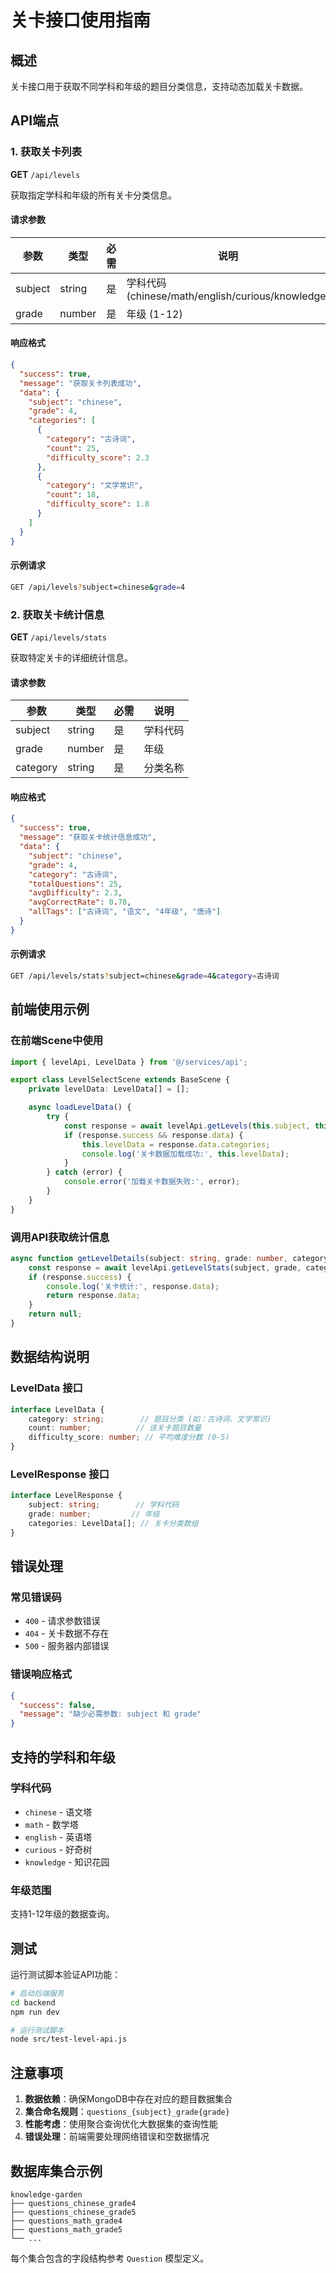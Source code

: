 # 关卡接口使用指南

## 概述

关卡接口用于获取不同学科和年级的题目分类信息，支持动态加载关卡数据。

## API端点

### 1. 获取关卡列表

**GET** `/api/levels`

获取指定学科和年级的所有关卡分类信息。

#### 请求参数

| 参数 | 类型 | 必需 | 说明 |
|------|------|------|------|
| subject | string | 是 | 学科代码 (chinese/math/english/curious/knowledge) |
| grade | number | 是 | 年级 (1-12) |

#### 响应格式

```json
{
  "success": true,
  "message": "获取关卡列表成功",
  "data": {
    "subject": "chinese",
    "grade": 4,
    "categories": [
      {
        "category": "古诗词",
        "count": 25,
        "difficulty_score": 2.3
      },
      {
        "category": "文学常识",
        "count": 18,
        "difficulty_score": 1.8
      }
    ]
  }
}
```

#### 示例请求

```bash
GET /api/levels?subject=chinese&grade=4
```

### 2. 获取关卡统计信息

**GET** `/api/levels/stats`

获取特定关卡的详细统计信息。

#### 请求参数

| 参数 | 类型 | 必需 | 说明 |
|------|------|------|------|
| subject | string | 是 | 学科代码 |
| grade | number | 是 | 年级 |
| category | string | 是 | 分类名称 |

#### 响应格式

```json
{
  "success": true,
  "message": "获取关卡统计信息成功",
  "data": {
    "subject": "chinese",
    "grade": 4,
    "category": "古诗词",
    "totalQuestions": 25,
    "avgDifficulty": 2.3,
    "avgCorrectRate": 0.78,
    "allTags": ["古诗词", "语文", "4年级", "唐诗"]
  }
}
```

#### 示例请求

```bash
GET /api/levels/stats?subject=chinese&grade=4&category=古诗词
```

## 前端使用示例

### 在前端Scene中使用

```typescript
import { levelApi, LevelData } from '@/services/api';

export class LevelSelectScene extends BaseScene {
    private levelData: LevelData[] = [];

    async loadLevelData() {
        try {
            const response = await levelApi.getLevels(this.subject, this.grade);
            if (response.success && response.data) {
                this.levelData = response.data.categories;
                console.log('关卡数据加载成功:', this.levelData);
            }
        } catch (error) {
            console.error('加载关卡数据失败:', error);
        }
    }
}
```

### 调用API获取统计信息

```typescript
async function getLevelDetails(subject: string, grade: number, category: string) {
    const response = await levelApi.getLevelStats(subject, grade, category);
    if (response.success) {
        console.log('关卡统计:', response.data);
        return response.data;
    }
    return null;
}
```

## 数据结构说明

### LevelData 接口

```typescript
interface LevelData {
    category: string;        // 题目分类 (如：古诗词、文学常识)
    count: number;          // 该关卡题目数量
    difficulty_score: number; // 平均难度分数 (0-5)
}
```

### LevelResponse 接口

```typescript
interface LevelResponse {
    subject: string;        // 学科代码
    grade: number;         // 年级
    categories: LevelData[]; // 关卡分类数组
}
```

## 错误处理

### 常见错误码

- `400` - 请求参数错误
- `404` - 关卡数据不存在
- `500` - 服务器内部错误

### 错误响应格式

```json
{
  "success": false,
  "message": "缺少必需参数: subject 和 grade"
}
```

## 支持的学科和年级

### 学科代码

- `chinese` - 语文塔
- `math` - 数学塔  
- `english` - 英语塔
- `curious` - 好奇树
- `knowledge` - 知识花园

### 年级范围

支持1-12年级的数据查询。

## 测试

运行测试脚本验证API功能：

```bash
# 启动后端服务
cd backend
npm run dev

# 运行测试脚本
node src/test-level-api.js
```

## 注意事项

1. **数据依赖**：确保MongoDB中存在对应的题目数据集合
2. **集合命名规则**：`questions_{subject}_grade{grade}`
3. **性能考虑**：使用聚合查询优化大数据集的查询性能
4. **错误处理**：前端需要处理网络错误和空数据情况

## 数据库集合示例

```
knowledge-garden
├── questions_chinese_grade4
├── questions_chinese_grade5  
├── questions_math_grade4
├── questions_math_grade5
└── ...
```

每个集合包含的字段结构参考 `Question` 模型定义。 